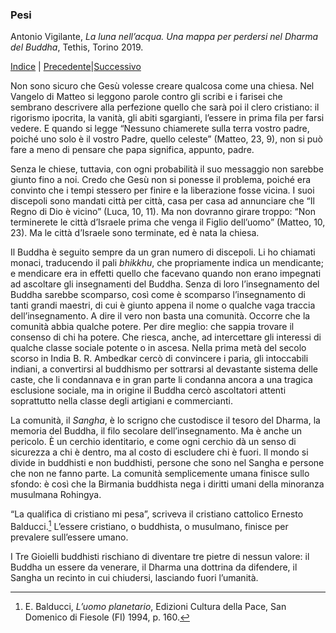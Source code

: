 <link rel="stylesheet" href="../assets/style.css">

### Pesi

Antonio Vigilante, _La luna nell’acqua. Una mappa per perdersi nel Dharma del Buddha_, Tethis, Torino 2019.

[Indice](index.md) | [Precedente](dopo.md)|[Successivo](ananda.md)

Non sono sicuro che Gesù volesse creare qualcosa come una chiesa. Nel Vangelo di Matteo si leggono parole contro gli scribi e i farisei che sembrano descrivere alla perfezione quello che sarà poi il clero cristiano: il rigorismo ipocrita, la vanità, gli abiti sgargianti, l’essere in prima fila per farsi vedere. E quando si legge “Nessuno chiamerete sulla terra vostro padre, poiché uno solo è il vostro Padre, quello celeste” (Matteo, 23, 9), non si può fare a meno di pensare che papa significa, appunto, padre.

Senza le chiese, tuttavia, con ogni probabilità il suo messaggio non sarebbe giunto fino a noi. Credo che Gesù non si ponesse il problema, poiché era convinto che i tempi stessero per finire e la liberazione fosse vicina. I suoi discepoli sono mandati città per città, casa per casa ad annunciare che “Il Regno di Dio è vicino” (Luca, 10, 11). Ma non dovranno girare troppo: “Non terminerete le città d’Israele prima che venga il Figlio dell’uomo” (Matteo, 10, 23). Ma le città d’Israele sono terminate, ed è nata la chiesa.

Il Buddha è seguito sempre da un gran numero di discepoli. Li ho chiamati monaci, traducendo il pali _bhikkhu_, che propriamente indica un mendicante; e mendicare era in effetti quello che facevano quando non erano impegnati ad ascoltare gli insegnamenti del Buddha. Senza di loro l’insegnamento del Buddha sarebbe scomparso, così come è scomparso l’insegnamento di tanti grandi maestri, di cui è giunto appena il nome o qualche vaga traccia dell’insegnamento. A dire il vero non basta una comunità. Occorre che la comunità abbia qualche potere. Per dire meglio: che sappia trovare il consenso di chi ha potere. Che riesca, anche, ad intercettare gli interessi di qualche classe sociale potente o in ascesa. Nella prima metà del secolo scorso in India B. R. Ambedkar cercò di convincere i paria, gli intoccabili indiani, a convertirsi al buddhismo per sottrarsi al devastante sistema delle caste, che li condannava e in gran parte li condanna ancora a una tragica esclusione sociale, ma in origine il Buddha cercò ascoltatori attenti soprattutto nella classe degli artigiani e commercianti.

La comunità, il _Sangha_, è lo scrigno che custodisce il tesoro del Dharma, la memoria del Buddha, il filo secolare dell’insegnamento. Ma è anche un pericolo. È un cerchio identitario, e come ogni cerchio dà un senso di sicurezza a chi è dentro, ma al costo di escludere chi è fuori. Il mondo si divide in buddhisti e non buddhisti, persone che sono nel Sangha e persone che non ne fanno parte. La comunità semplicemente umana finisce sullo sfondo: è così che la Birmania buddhista nega i diritti umani della minoranza musulmana Rohingya.

“La qualifica di cristiano mi pesa”, scriveva il cristiano cattolico Ernesto Balducci.[^56] L’essere cristiano, o buddhista, o musulmano, finisce per prevalere sull’essere umano.

I Tre Gioielli buddhisti rischiano di diventare tre pietre di nessun valore: il Buddha un essere da venerare, il Dharma una dottrina da difendere, il Sangha un recinto in cui chiudersi, lasciando fuori l’umanità.

[^56]: E. Balducci, *L’uomo planetario*, Edizioni Cultura della Pace, San Domenico di Fiesole (FI) 1994, p. 160. 
